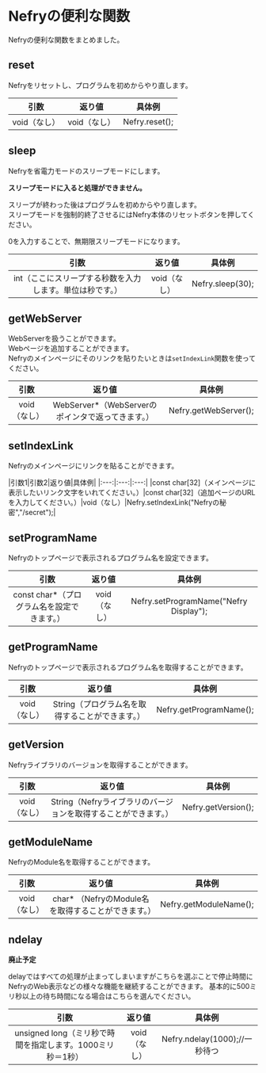 # Nefryの便利な関数

Nefryの便利な関数をまとめました。

## reset

Nefryをリセットし、プログラムを初めからやり直します。

|引数|返り値|具体例|
|:---:|:---:|:---:|
|void（なし）|void（なし）|Nefry.reset();|


## sleep

Nefryを省電力モードのスリープモードにします。  

**スリープモードに入ると処理ができません。**  

スリープが終わった後はプログラムを初めからやり直します。  
スリープモードを強制的終了させるにはNefry本体のリセットボタンを押してください。  

0を入力することで、無期限スリープモードになります。

|引数|返り値|具体例|
|:---:|:---:|:---:|
|int（ここにスリープする秒数を入力します。単位は秒です。）|void（なし）|Nefry.sleep(30);|

## getWebServer

WebServerを扱うことができます。  
Webページを追加することができます。  
Nefryのメインページにそのリンクを貼りたいときは```setIndexLink```関数を使ってください。

|引数|返り値|具体例|
|:---:|:---:|:---:|
|void（なし）|WebServer*（WebServerのポインタで返ってきます。）|Nefry.getWebServer();|

## setIndexLink

Nefryのメインページにリンクを貼ることができます。

|引数1|引数2|返り値|具体例|
|:---:|:---:|:---:|
|const char[32]（メインページに表示したいリンク文字をいれてください。）|const char[32]（追加ページのURLを入力してください。）|void（なし）|Nefry.setIndexLink("Nefryの秘密","/secret");|


## setProgramName

Nefryのトップページで表示されるプログラム名を設定できます。

|引数|返り値|具体例|
|:---:|:---:|:---:|
|const char*（プログラム名を設定できます。）|void（なし）|Nefry.setProgramName("Nefry Display");|

## getProgramName

Nefryのトップページで表示されるプログラム名を取得することができます。

|引数|返り値|具体例|
|:---:|:---:|:---:|
|void（なし）|String（プログラム名を取得することができます。）|Nefry.getProgramName();|

## getVersion

Nefryライブラリのバージョンを取得することができます。

|引数|返り値|具体例|
|:---:|:---:|:---:|
|void（なし）|String（Nefryライブラリのバージョンを取得することができます。）|Nefry.getVersion();|


## getModuleName

NefryのModule名を取得することができます。

|引数|返り値|具体例|
|:---:|:---:|:---:|
|void（なし）|char* （NefryのModule名を取得することができます。）|Nefry.getModuleName();|

## ndelay

**廃止予定**

delayではすべての処理が止まってしまいますがこちらを選ぶことで停止時間にNefryのWeb表示などの様々な機能を継続することができます。
基本的に500ミリ秒以上の待ち時間になる場合はこちらを選んでください。

|引数|返り値|具体例|
|:---:|:---:|:---:|
|unsigned long（ミリ秒で時間を指定します。1000ミリ秒＝1秒）|void（なし）|Nefry.ndelay(1000);//一秒待つ|
